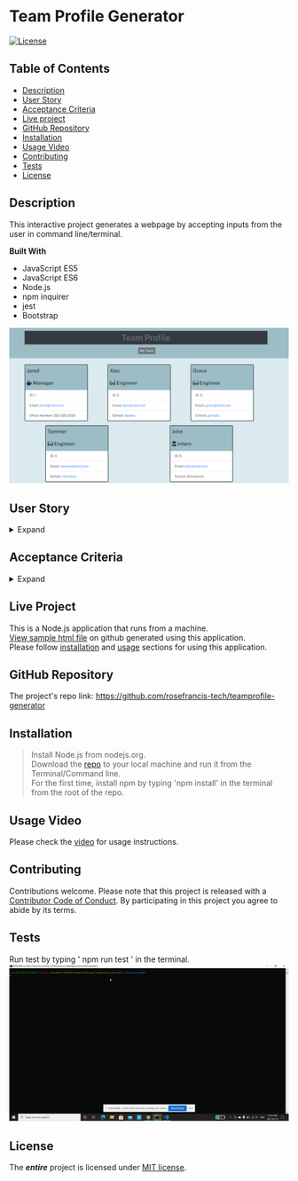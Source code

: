 # Team Profile Generator
   
[![License](https://img.shields.io/badge/License-MIT-yellow)](https://choosealicense.com/licenses/mit/) 
    
## Table of Contents
* [Description](#Description)
* [User Story](#User-Story)
* [Acceptance Criteria](#Acceptance-Criteria)
* [Live project](#Live-project)
* [GitHub Repository](#GitHub-Repository)
* [Installation](#Installation)
* [Usage Video](#Usage-Video)
* [Contributing](#Contributing)
* [Tests](#Tests)
* [License](#License)

## Description 
This interactive project generates a webpage by accepting inputs from the user in command line/terminal.

**Built With**
* JavaScript ES5  
* JavaScript ES6  
* Node.js  
* npm inquirer
* jest
* Bootstrap

![Mock-up image](/assets/images/mock-up.png "Mock-up image")
## User Story
<details>
<summary>Expand</summary>  

    AS A manager
    I WANT to generate a webpage that displays my team's basic info
    SO THAT I have quick access to their emails and GitHub profiles 
</details>

## Acceptance Criteria
<details>
<summary>Expand</summary> 
    
    GIVEN a command-line application that accepts user input
    WHEN I am prompted for my team members and their information
    THEN an HTML file is generated that displays a nicely formatted team roster based on user input
    WHEN I click on an email address in the HTML
    THEN my default email program opens and populates the TO field of the email with the address
    WHEN I click on the GitHub username
    THEN that GitHub profile opens in a new tab
    WHEN I start the application
    THEN I am prompted to enter the team manager’s name, employee ID, email address, and office number
    WHEN I enter the team manager’s name, employee ID, email address, and office number
    THEN I am presented with a menu with the option to add an engineer or an intern or to finish building my team
    WHEN I select the engineer option
    THEN I am prompted to enter the engineer’s name, ID, email, and GitHub username, and I am taken back to the menu
    WHEN I select the intern option
    THEN I am prompted to enter the intern’s name, ID, email, and school, and I am taken back to the menu
    WHEN I decide to finish building my team
    THEN I exit the application, and the HTML is generated
</details>

## Live Project
This is a Node.js application that runs from a machine.   
[View sample html file](https://github.com/rosefrancis-tech/teamprofile-generator/blob/develop/dist/index.html) on github generated using this application.  
Please follow [installation](#Installation) and [usage](#Usage-Video) sections for using this application.

## GitHub Repository
The project's repo link: https://github.com/rosefrancis-tech/teamprofile-generator

## Installation
>   Install Node.js from nodejs.org.  
>   Download the [repo](https://github.com/rosefrancis-tech/teamprofile-generator) to your local machine and run it from the Terminal/Command line.  
>   For the first time, install npm by typing 'npm install' in the terminal from the root of the repo.   

## Usage Video
Please check the [video](https://drive.google.com/file/d/16L5vlHsR6Rt0dfGbjmx3fT54g0w37cLb/view?usp=sharing) for usage instructions.

## Contributing
Contributions welcome.
Please note that this project is released with a [Contributor Code of Conduct](https://www.contributor-covenant.org/version/2/0/code_of_conduct/ "contributor-covenant.org"). By participating in this project you agree to abide by its terms.

## Tests
Run test by typing ' npm run test ' in the terminal.
![Test](/assets/images/test.gif "test demo")

## License   
The ***entire*** project is licensed under [MIT license](https://choosealicense.com/licenses/mit/).      
